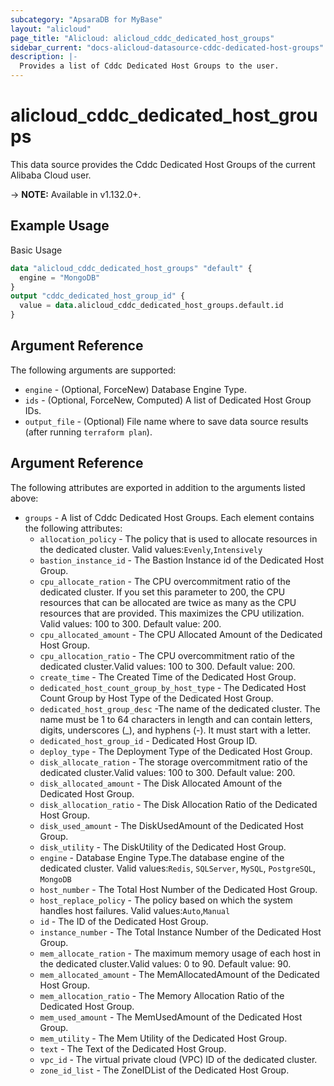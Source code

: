 ```yaml
---
subcategory: "ApsaraDB for MyBase"
layout: "alicloud"
page_title: "Alicloud: alicloud_cddc_dedicated_host_groups"
sidebar_current: "docs-alicloud-datasource-cddc-dedicated-host-groups"
description: |-
  Provides a list of Cddc Dedicated Host Groups to the user.
---
```


# alicloud\_cddc\_dedicated\_host\_groups

This data source provides the Cddc Dedicated Host Groups of the current Alibaba Cloud user.

-> **NOTE:** Available in v1.132.0+.

## Example Usage

Basic Usage

```terraform
data "alicloud_cddc_dedicated_host_groups" "default" {
  engine = "MongoDB"
}
output "cddc_dedicated_host_group_id" {
  value = data.alicloud_cddc_dedicated_host_groups.default.id
}
```

## Argument Reference

The following arguments are supported:

* `engine` - (Optional, ForceNew) Database Engine Type.
* `ids` - (Optional, ForceNew, Computed)  A list of Dedicated Host Group IDs.
* `output_file` - (Optional) File name where to save data source results (after running `terraform plan`).

## Argument Reference

The following attributes are exported in addition to the arguments listed above:

* `groups` - A list of Cddc Dedicated Host Groups. Each element contains the following attributes:
	* `allocation_policy` -  The policy that is used to allocate resources in the dedicated cluster. Valid values:`Evenly`,`Intensively`
	* `bastion_instance_id` - The Bastion Instance id of the Dedicated Host Group.
	* `cpu_allocate_ration` - The CPU overcommitment ratio of the dedicated cluster. If you set this parameter to 200, the CPU resources that can be allocated are twice as many as the CPU resources that are provided. This maximizes the CPU utilization. Valid values: 100 to 300. Default value: 200.
	* `cpu_allocated_amount` - The CPU Allocated Amount of the Dedicated Host Group.
	* `cpu_allocation_ratio` - The CPU overcommitment ratio of the dedicated cluster.Valid values: 100 to 300. Default value: 200.
	* `create_time` - The Created Time of the Dedicated Host Group.
	* `dedicated_host_count_group_by_host_type` - The Dedicated Host Count Group by Host Type of the Dedicated Host Group.
	* `dedicated_host_group_desc` -The name of the dedicated cluster. The name must be 1 to 64 characters in length and can contain letters, digits, underscores (_), and hyphens (-). It must start with a letter.
	* `dedicated_host_group_id` - Dedicated Host Group ID.
	* `deploy_type` - The Deployment Type of the Dedicated Host Group.
	* `disk_allocate_ration` - The storage overcommitment ratio of the dedicated cluster.Valid values: 100 to 300. Default value: 200.
	* `disk_allocated_amount` - The Disk Allocated Amount of the Dedicated Host Group.
	* `disk_allocation_ratio` - The Disk Allocation Ratio of the Dedicated Host Group.
	* `disk_used_amount` - The DiskUsedAmount of the Dedicated Host Group.
	* `disk_utility` - The DiskUtility of the Dedicated Host Group.
	* `engine` - Database Engine Type.The database engine of the dedicated cluster. Valid values:`Redis`, `SQLServer`, `MySQL`, `PostgreSQL`, `MongoDB`
	* `host_number` - The Total Host Number  of the Dedicated Host Group.
	* `host_replace_policy` - The policy based on which the system handles host failures. Valid values:`Auto`,`Manual`
	* `id` - The ID of the Dedicated Host Group.
	* `instance_number` - The Total Instance Number of the Dedicated Host Group.
	* `mem_allocate_ration` - The maximum memory usage of each host in the dedicated cluster.Valid values: 0 to 90. Default value: 90.
	* `mem_allocated_amount` - The MemAllocatedAmount of the Dedicated Host Group.
	* `mem_allocation_ratio` - The Memory Allocation Ratio of the Dedicated Host Group.
	* `mem_used_amount` - The MemUsedAmount of the Dedicated Host Group.
	* `mem_utility` - The Mem Utility of the Dedicated Host Group.
	* `text` - The Text of the Dedicated Host Group.
	* `vpc_id` - The virtual private cloud (VPC) ID of the dedicated cluster.
	* `zone_id_list` - The ZoneIDList of the Dedicated Host Group.
